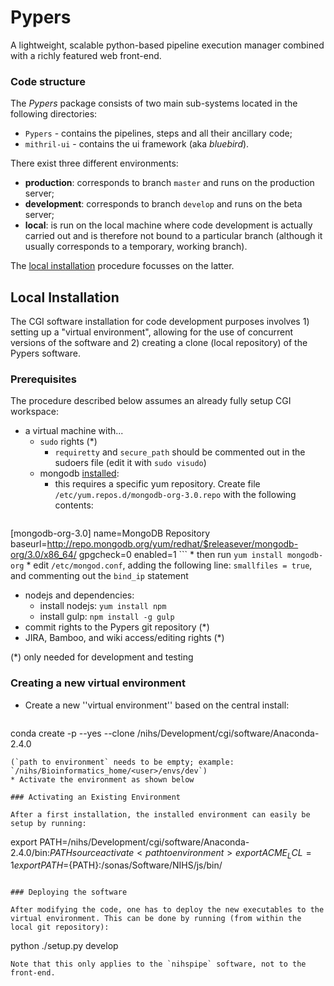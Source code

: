 Pypers
======

A lightweight, scalable python-based pipeline execution manager combined with a richly featured web front-end.

### Code structure

The *Pypers* package consists of two main sub-systems located in the following directories:
* `Pypers` - contains the pipelines, steps and all their ancillary code;
* `mithril-ui` - contains the ui framework (aka *bluebird*).

There exist three different environments:
* **production**: corresponds to branch `master` and runs on the production server;
* **development**: corresponds to branch `develop` and runs on the beta server;
* **local**: is run on the local machine where code development is actually carried out and is therefore not bound to a particular branch (although it usually corresponds to a temporary, working branch).

The [local installation](#local-installation) procedure focusses on the latter. 

## Local Installation

The CGI software installation for code development purposes involves 1) setting up a "virtual environment", allowing for the use of concurrent versions of the software and 2) creating a clone (local repository) of the Pypers software.

### Prerequisites

The procedure described below assumes an already fully setup CGI workspace:
* a virtual machine with...
   * `sudo` rights (*)
      *  `requiretty` and `secure_path` should be commented out in the sudoers file (edit it with `sudo visudo`)
   * mongodb [installed](http://docs.mongodb.org/manual/tutorial/install-mongodb-on-red-hat-centos-or-fedora-linux/):
      * this requires a specific yum repository. Create file ` /etc/yum.repos.d/mongodb-org-3.0.repo` with the following contents:
      ```
[mongodb-org-3.0]
name=MongoDB Repository
baseurl=http://repo.mongodb.org/yum/redhat/$releasever/mongodb-org/3.0/x86_64/
gpgcheck=0
enabled=1
      ```
      * then run `yum install mongodb-org`
      * edit `/etc/mongod.conf`, adding the following line: `smallfiles = true`, and commenting out the `bind_ip` statement
   * nodejs and dependencies: 
      * install nodejs: `yum install npm`
      * install gulp: `npm install -g gulp`
* commit rights to the Pypers git repository (*)
* JIRA, Bamboo, and wiki access/editing rights (*)

(*) only needed for development and testing

### Creating a new virtual environment

* Create a new ''virtual environment'' based on the central install:
  ```
conda create -p <path to environment> --yes --clone /nihs/Development/cgi/software/Anaconda-2.4.0
  ```
(`path to environment` needs to be empty; example: `/nihs/Bioinformatics_home/<user>/envs/dev`)
* Activate the environment as shown below

### Activating an Existing Environment

After a first installation, the installed environment can easily be setup by running: 
```
export PATH=/nihs/Development/cgi/software/Anaconda-2.4.0/bin:${PATH}
source activate <path to environment>
export ACME_LCL=1
export PATH=${PATH}:/sonas/Software/NIHS/js/bin/
```

### Deploying the software

After modifying the code, one has to deploy the new executables to the virtual environment. This can be done by running (from within the local git repository):
```
python ./setup.py develop
```
Note that this only applies to the `nihspipe` software, not to the front-end.
